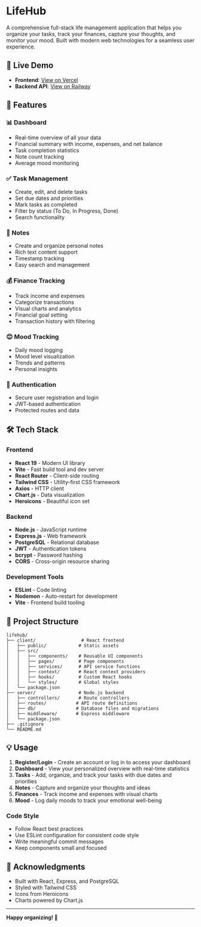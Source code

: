 # LifeHub

A comprehensive full-stack life management application that helps you organize your tasks, track your finances, capture your thoughts, and monitor your mood. Built with modern web technologies for a seamless user experience.

## 🚀 Live Demo

- **Frontend**: [View on Vercel](https://lifehub-omega.vercel.app/)
- **Backend API**: [View on Railway](https://lifehub-production.up.railway.app/)


## 🌟 Features

### 📊 Dashboard
- Real-time overview of all your data
- Financial summary with income, expenses, and net balance
- Task completion statistics
- Note count tracking
- Average mood monitoring

### ✅ Task Management
- Create, edit, and delete tasks
- Set due dates and priorities
- Mark tasks as completed
- Filter by status (To Do, In Progress, Done)
- Search functionality

### 📝 Notes
- Create and organize personal notes
- Rich text content support
- Timestamp tracking
- Easy search and management

### 💰 Finance Tracking
- Track income and expenses
- Categorize transactions
- Visual charts and analytics
- Financial goal setting
- Transaction history with filtering

### 😊 Mood Tracking
- Daily mood logging
- Mood level visualization
- Trends and patterns
- Personal insights

### 🔐 Authentication
- Secure user registration and login
- JWT-based authentication
- Protected routes and data

## 🛠 Tech Stack

### Frontend
- **React 19** - Modern UI library
- **Vite** - Fast build tool and dev server
- **React Router** - Client-side routing
- **Tailwind CSS** - Utility-first CSS framework
- **Axios** - HTTP client
- **Chart.js** - Data visualization
- **Heroicons** - Beautiful icon set

### Backend
- **Node.js** - JavaScript runtime
- **Express.js** - Web framework
- **PostgreSQL** - Relational database
- **JWT** - Authentication tokens
- **bcrypt** - Password hashing
- **CORS** - Cross-origin resource sharing

### Development Tools
- **ESLint** - Code linting
- **Nodemon** - Auto-restart for development
- **Vite** - Frontend build tooling

## 📁 Project Structure

```
lifehub/
├── client/                 # React frontend
│   ├── public/            # Static assets
│   ├── src/
│   │   ├── components/    # Reusable UI components
│   │   ├── pages/         # Page components
│   │   ├── services/      # API service functions
│   │   ├── context/       # React context providers
│   │   ├── hooks/         # Custom React hooks
│   │   └── styles/        # Global styles
│   └── package.json
├── server/                # Node.js backend
│   ├── controllers/       # Route controllers
│   ├── routes/           # API route definitions
│   ├── db/               # Database files and migrations
│   ├── middleware/       # Express middleware
│   └── package.json
├── .gitignore
└── README.md
```

## 💡 Usage

1. **Register/Login** - Create an account or log in to access your dashboard
2. **Dashboard** - View your personalized overview with real-time statistics
3. **Tasks** - Add, organize, and track your tasks with due dates and priorities
4. **Notes** - Capture and organize your thoughts and ideas
5. **Finances** - Track income and expenses with visual charts
6. **Mood** - Log daily moods to track your emotional well-being

### Code Style
- Follow React best practices
- Use ESLint configuration for consistent code style
- Write meaningful commit messages
- Keep components small and focused

## 🙏 Acknowledgments

- Built with React, Express, and PostgreSQL
- Styled with Tailwind CSS
- Icons from Heroicons
- Charts powered by Chart.js

---

**Happy organizing! 🎯**
